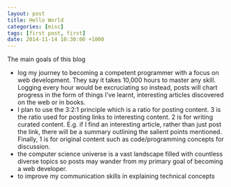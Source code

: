 ```yaml
---
layout: post
title: Hello World
categories: [misc]
tags: [first post, first]
date: 2014-11-14 10:30:00 +1000
---
```


The main goals of this blog

- log my journey to becoming a competent programmer with a focus on web development. They say it takes 10,000 hours to master any skill.  Logging every hour would be excruciating so instead, posts will chart progress in the form of things I've learnt, interesting articles discovered on the web or in books.
- I plan to use the 3:2:1 principle which is a ratio for posting content.  3 is the ratio used for posting links to interesting content. 2 is for writing curated content. E.g. if I find an interesting article, rather than just post the link, there will be a summary outlining the salient points mentioned.  Finally, 1 is for original content such as code/programming concepts for discussion.
- the computer science universe is a vast landscape filled with countless diverse topics so posts may wander from my primary goal of becoming a web developer.
- to improve my communication skills in explaining technical concepts
